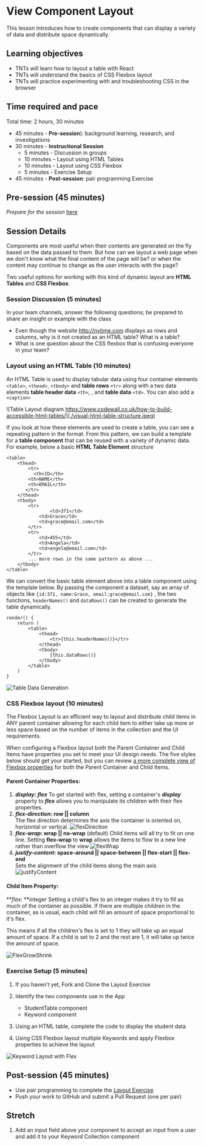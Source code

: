 # View Component Layout

This lesson introduces how to create components that can display a variety of data and distribute space dynamically.

## Learning objectives

* TNTs will learn how to layout a table with React
* TNTs will understand the basics of CSS Flexbox layout
* TNTs will practice experimenting with and troubleshooting CSS in the browser

## Time required and pace

Total time: 2 hours, 30 minutes

- 45 minutes - **Pre-session**): background learning, research, and investigations
- 30 minutes - **Instructional Session**
  - 5 minutes - Discussion in groups
  - 10 minutes –  Layout using HTML Tables
  - 10 minutes - Layout using CSS Flexbox
  - 5 minutes - Exercise Setup
- 45 minutes - **Post-session**: pair programming Exercise

## Pre-session (45 minutes)

*Prepare for the session* [here](../../../wiki/[ENG2.2]View-component-layout)

## Session Details

Components are most useful when their contents are generated on the fly based on the data passed to them. But how can we layout a web page when we don't know what the final content of the page will be? or when the content may continue to change as the user interacts with the page?

 Two useful options for working with this kind of dynamic layout are **HTML Tables** and **CSS Flexbox**.

### Session Discussion (5 minutes)

In your team channels, answer the following questions; be prepared to share an insight or example with the class

- Even though the website http://nytime.com displays as rows and columns, why is it not created as an HTML table? What is a table?
- What is one question about the CSS flexbox that is confusing everyone in your team?

### Layout using an HTML Table (10 minutes)

An HTML Table is used to display tabular data using four container elements `<table>`, `<thead>`, `<tbody>` and **table rows** `<tr>` along with a two data elements **table header data**  `<th>`,  , and **table data** `<td>`. You can also add a `<caption>`

![Table Layout diagram https://www.codewall.co.uk/how-to-build-accessible-html-tables/](./visual-html-table-structure.jpeg)

If you look at how these elements are used to create a table, you can see a repeating pattern in the format. From this pattern, we can build a template for a **table component** that can be reused with a variety of dynamic data. For example, below a basic **HTML Table Element** structure

    <table>
        <thead>
        	<tr>
        	  <th>ID</th>
            <th>NAME</th>
            <th>EMAIL</th>
           </tr>
        </thead>
        <tbody>
            <tr>
            		<td>371</td>
                <td>Grace</td>
                <td>grace@email.com</td>
            </tr>
            <tr>
                <td>455</td>
                <td>Angela</td>
                <td>angela@email.com</td>
            </tr>
            ... more rows in the same pattern as above ...
        </tbody>
    </table>

We can convert the basic table element above into a table component using the template below. By passing the component a dataset, say an array of objects like `{id:371, name:Grace, email:grace@email.com}` , the two functions, `headerNames()` and `dataRows()` can be created to generate the table dynamically.

    render() {
        return (
            <table>
                <thead>
                    <tr>{this.headerNames()}</tr>
                </thead>
                <tbody>
                    {this.dataRows()}
                </tbody>
            </table>
        )
    }

![Table Data Generation](./view-component-table.png)

### CSS Flexbox layout (10 minutes)

The Flexbox Layout is an efficient way to layout and distribute child items in ANY parent container allowing for each child item to either take up more or less space based on the number of items in the collection and  the UI requirements.

When configuring a Flexbox layout both the Parent Container and Child Items have properties you set to meet your UI design needs. The five styles below should get your started, but you can review [a more complete view of Flexbox properties](https://css-tricks.com/snippets/css/a-guide-to-flexbox/) for both the Parent Container and Child Items.

#### Parent Container Properties:

1. ***display: flex*** 
   To get started with flex, setting a container&#39;s ***display*** property to ***flex*** allows you to manipulate its children with their flex properties.
2. ***flex-direction*: row || column**  
   The flex direction determines the axis the container is oriented on, horizontal or vertical.
   ![flexDirection](./flexDirection.png)
3. ***flex-wrap*: wrap || no-wrap** (default)
   Child items will all try to fit on one line. Setting **flex-wrap** to **wrap** allows the items to flow to a new line rather than overflow the view
   ![flexWrap](./flexWrap.png)
4. ***justify-content*: space-around || space-between || flex-start || flex-end**  
   Sets the alignment of the child items along the main axis
   ![justifyContent](./justifyContent.png)


#### Child Item Property:

***flex*: **integer 
Setting a child's flex to an integer makes it try to fill as much of the container as possible. If there are multiple children in the container, as is usual, each child will fill an amount of space proportional to it's flex.

This means if all the children's flex is set to 1 they will take up an equal amount of space. If a child is set to 2 and the rest are 1, it will take up twice the amount of space.

![FlexGrowShrink](./flex-grow.svg)

### Exercise Setup (5 minutes)

1. If you haven't yet, Fork and Clone the Layout Exercise
2. Identify the two components use in the App
   - StudentTable component
   - Keyword component

3. Using an HTML table, complete the code to display the student data
4. Using CSS Flexbox layout multiple Keywords and apply Flexbox properties to achieve the layout

![Keyword Layout with Flex](./view-component-flex.png)

## Post-session (45 minutes)

- Use pair programming to complete the [*Layout* Exercise](https://github.com/tnt-summer-academy/Exercises/wiki/[ENG2.2]-MyTNT-Components)
- Push your work to GitHub and submit a Pull Request (one per pair)

## Stretch

  1. Add an input field above your component to accept an input from a user and add it to your Keyword Collection component

